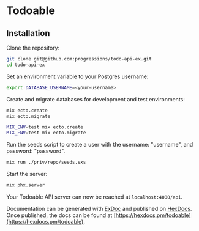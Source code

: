 # Todoable



## Installation

Clone the repository:

```bash
git clone git@github.com:progressions/todo-api-ex.git
cd todo-api-ex
```

Set an environment variable to your Postgres username:

```bash
export DATABASE_USERNAME=<your-username>
```

Create and migrate databases for development and test environments:

```bash
mix ecto.create
mix ecto.migrate

MIX_ENV=test mix ecto.create
MIX_ENV=test mix ecto.migrate
```

Run the seeds script to create a user with the username: "username", and password: "password".

```bash
mix run ./priv/repo/seeds.exs
```

Start the server:

```bash
mix phx.server
```

Your Todoable API server can now be reached at `localhost:4000/api`.


Documentation can be generated with [ExDoc](https://github.com/elixir-lang/ex_doc)
and published on [HexDocs](https://hexdocs.pm). Once published, the docs can
be found at [https://hexdocs.pm/todoable](https://hexdocs.pm/todoable).

